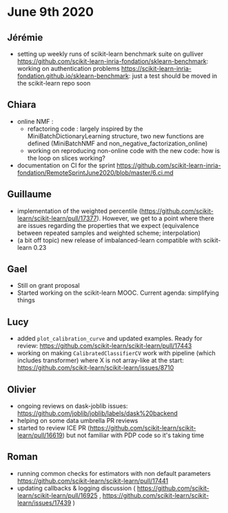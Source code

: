# June 9th 2020

## Jérémie
- setting up weekly runs of scikit-learn benchmark suite on gulliver
  https://github.com/scikit-learn-inria-fondation/sklearn-benchmark: working on authentication problems
  https://scikit-learn-inria-fondation.github.io/sklearn-benchmark: just a test should be moved in the scikit-learn repo soon

## Chiara
- online NMF :
    - refactoring code : largely inspired by the MiniBatchDictionaryLearning structure, two new functions are defined
      (MiniBatchNMF and non_negative_factorization_online)
    - working on reproducing non-online code with the new code: how is the loop on slices working?
- documentation on CI for the sprint https://github.com/scikit-learn-inria-fondation/RemoteSprintJune2020/blob/master/6.ci.md

## Guillaume
- implementation of the weighted percentile (https://github.com/scikit-learn/scikit-learn/pull/17377).
  However, we get to a point where there are issues regarding the properties that we expect (equivalence between
  repeated samples and weighted scheme; interpolation)
- (a bit off topic) new release of imbalanced-learn compatible with scikit-learn 0.23

## Gael
- Still on grant proposal
- Started working on the scikit-learn MOOC. Current agenda: simplifying things

## Lucy
- added `plot_calibration_curve` and updated examples. Ready for review:
  https://github.com/scikit-learn/scikit-learn/pull/17443
- working on making `CalibratedClassifierCV` work with pipeline (which includes transformer) where X is not array-like
  at the start: https://github.com/scikit-learn/scikit-learn/issues/8710

## Olivier
- ongoing reviews on dask-joblib issues: https://github.com/joblib/joblib/labels/dask%20backend
- helping on some data umbrella PR reviews
- started to review ICE PR (https://github.com/scikit-learn/scikit-learn/pull/16619) but not familiar with PDP code
  so it's taking time

## Roman
- running common checks for estimators with non default parameters https://github.com/scikit-learn/scikit-learn/pull/17441
- updating callbacks & logging discussion ( https://github.com/scikit-learn/scikit-learn/pull/16925 , https://github.com/scikit-learn/scikit-learn/issues/17439 )
